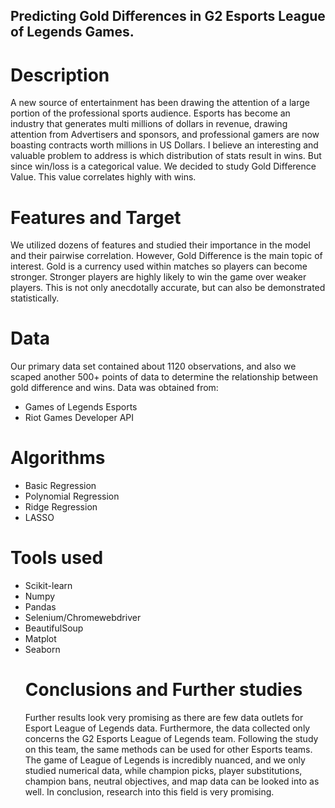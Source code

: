 ## Predicting Gold Differences in G2 Esports League of Legends Games.

# Description

A new source of entertainment has been drawing the attention of a large portion of the professional sports audience.
Esports has become an industry that generates multi millions of dollars in revenue, drawing attention from Advertisers and
sponsors, and professional gamers are now boasting contracts worth millions in US Dollars. I believe an interesting and
valuable problem to address is which distribution of stats result in wins. But since win/loss is a categorical value.
We decided to study Gold Difference Value. This value correlates highly with wins.

# Features and Target

We utilized dozens of features and studied their importance in the model and their pairwise correlation. However,
Gold Difference is the main topic of interest. Gold is a currency used within matches so players can become stronger.
Stronger players are highly likely to win the game over weaker players. This is not only anecdotally accurate, but can
also be demonstrated statistically.

# Data

Our primary data set contained about 1120 observations, and also we scaped another 500+ points of data to determine
the relationship between gold difference and wins. Data was obtained from:

<ul>
<li>Games of Legends Esports</li>
<li>Riot Games Developer API</li>
</ul>

# Algorithms

<ul>
<li>Basic Regression</li>
<li>Polynomial Regression</li>
<li>Ridge Regression</li>
<li>LASSO</li>
</ul>

# Tools used

<ul>
<li>Scikit-learn</li>
<li>Numpy</li>
<li>Pandas</li>
<li>Selenium/Chromewebdriver</li>
<li>BeautifulSoup</li>
<li>Matplot</li>
<li>Seaborn</li>

# Conclusions and Further studies

Further results look very promising as there are few data outlets for Esport League of Legends data. Furthermore,
the data collected only concerns the G2 Esports League of Legends team. Following the study on this team, the same
methods can be used for other Esports teams. The game of League of Legends is incredibly nuanced, and we only studied
numerical data, while champion picks, player substitutions, champion bans, neutral objectives, and map data can be
looked into as well. In conclusion, research into this field is very promising.





